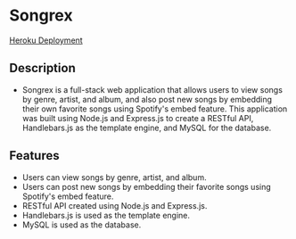 # Songrex

[Heroku Deployment](https://songrex-f5dc5d07d801.herokuapp.com/)

## Description

* Songrex is a full-stack web application that allows users to view songs by genre, artist, and album, and also post new songs by embedding their own favorite songs using Spotify's embed feature. This application was built using Node.js and Express.js to create a RESTful API, Handlebars.js as the template engine, and MySQL for the database.

## Features

* Users can view songs by genre, artist, and album.
* Users can post new songs by embedding their favorite songs using Spotify's embed feature.
* RESTful API created using Node.js and Express.js.
* Handlebars.js is used as the template engine.
* MySQL is used as the database.</p>

<!-- ## Screenshots: -->
